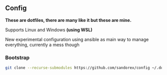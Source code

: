 ## Config

**These are dotfiles, there are many like it but these are mine.**

Supports Linux and Windows **(using WSL)**

New experimental configuration using ansible as main way to manage everything, currently a mess though

### Bootstrap
```sh
git clone --recurse-submodules https://github.com/sandorex/config ~/.dotfiles && ~/.dotfiles/auto-setup
```

